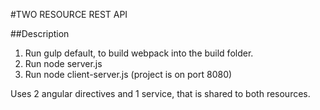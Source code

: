 #TWO RESOURCE REST API


##Description
1) Run gulp default, to build webpack into the build folder.
2) Run node server.js
3) Run node client-server.js (project is on port 8080)

Uses 2 angular directives and 1 service, that is shared to both resources.
